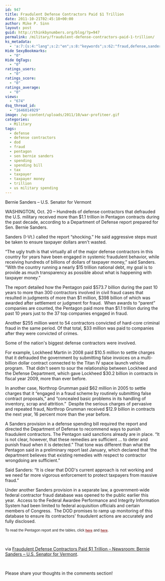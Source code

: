 ```yaml
---
id: 947
title: Fraudulent Defense Contractors Paid $1 Trillion
date: 2011-10-21T02:45:18+00:00
author: Mike P. Sinn
layout: post
guid: http://thinkbynumbers.org/blog/?p=947
permalink: /military/fraudulent-defense-contractors-paid-1-trillion/
ks_metadata:
  - 'a:7:{s:4:"lang";s:2:"en";s:8:"keywords";s:62:"fraud,defense,sanders,contractors,paid,pentagon,report,billion";s:19:"keywords_autoupdate";s:1:"1";s:11:"description";s:152:"fraud cases that resulted in judgments of more than $1 million, $398 billion of which was awarded after settlement or judgment for fraud. When awards to";s:22:"description_autoupdate";s:1:"1";s:5:"title";s:0:"";s:6:"robots";s:12:"index,follow";}'
Hide SexyBookmarks:
  - "0"
Hide OgTags:
  - "0"
ratings_users:
  - "0"
ratings_score:
  - "0"
ratings_average:
  - "0"
views:
  - "674"
dsq_thread_id:
  - "1646014929"
image: /wp-content/uploads/2011/10/war-profiteer.gif
categories:
  - Military
tags:
  - defense
  - defense contractors
  - dod
  - fraud
  - pentagon
  - sen bernie sanders
  - spending
  - spending bill
  - tax
  - taxpayer
  - taxpayer money
  - trillion
  - us military spending
---
```

Bernie Sanders &#8211; U.S. Senator for Vermont

WASHINGTON, Oct. 20 &#8211; Hundreds of defense contractors that defrauded the U.S. military received more than $1.1 trillion in Pentagon contracts during the past decade, according to a Department of Defense report prepared for Sen. Bernie Sanders.

Sanders (I-Vt.) called the report &#8220;shocking.&#8221; He said aggressive steps must be taken to ensure taxpayer dollars aren't wasted.

&#8220;The ugly truth is that virtually all of the major defense contractors in this country for years have been engaged in systemic fraudulent behavior, while receiving hundreds of billions of dollars of taxpayer money,&#8221; said Sanders. &#8220;With the country running a nearly $15 trillion national debt, my goal is to provide as much transparency as possible about what is happening with taxpayer money.&#8221;

The report detailed how the Pentagon paid $573.7 billion during the past 10 years to more than 300 contractors involved in civil fraud cases that resulted in judgments of more than $1 million, $398 billion of which was awarded after settlement or judgment for fraud.  When awards to &#8220;parent&#8221; companies are counted, the Pentagon paid more than $1.1 trillion during the past 10 years just to the 37 top companies engaged in fraud.

Another $255 million went to 54 contractors convicted of hard-core criminal fraud in the same period. Of that total, $33 million was paid to companies after they were convicted of crimes.

Some of the nation's biggest defense contractors were involved.

For example, Lockheed Martin in 2008 paid $10.5 million to settle charges that it defrauded the government by submitting false invoices on a multi-billion dollar contract connected to the Titan IV space launch vehicle program.  That didn't seem to sour the relationship between Lockheed and the Defense Department, which gave Lockheed $30.2 billion in contracts in fiscal year 2009, more than ever before.

In another case, Northrop Grumman paid $62 million in 2005 to settle charges that it &#8220;engaged in a fraud scheme by routinely submitting false contract proposals,&#8221; and &#8220;concealed basic problems in its handling of inventory, scrap and attrition.&#8221;  Despite the serious charges of pervasive and repeated fraud, Northrop Grumman received $12.9 billion in contracts the next year, 16 percent more than the year before.

A Sanders provision in a defense spending bill required the report and directed the Department of Defense to recommend ways to punish fraudulent contractors. The Pentagon said sanctions already are in place. &#8220;It is not clear, however, that these remedies are sufficient &#8230; to deter and punish fraud when it is detected.&#8221; That tone was different than what the Pentagon said in a preliminary report last January, which declared that ‘the department believes that existing remedies with respect to contractor wrongdoing are sufficient.&#8221;

Said Sanders: &#8220;It is clear that DOD's current approach is not working and we need far more vigorous enforcement to protect taxpayers from massive fraud.&#8221;

Under another Sanders provision in a separate law, a government-wide federal contractor fraud database was opened to the public earlier this year.  Access to the Federal Awardee Performance and Integrity Information System had been limited to federal acquisition officials and certain members of Congress.  The DOD promises to ramp up monitoring of this database to ensure its contractors' fraudulent actions are accurately and fully disclosed.

<span class="Apple-style-span" style="color: #222222; font-family: Tahoma, Verdana, sans-serif; font-size: 12px; background-color: #ffffff;">To read the Pentagon report and the tables, click <a style="color: #902525; font-size: 0.9em; font-weight: bold;" href="http://www.sanders.senate.gov/imo/media/doc/102011%20-%20DOD%20Fraud%20Report.pdf?" target="_blank">here</a> and <a style="color: #902525; font-size: 0.9em; font-weight: bold;" href="http://www.sanders.senate.gov/imo/media/doc/102011%20-%20Combined%20DOD%20Fraud%20Tables.pdf?" target="_blank">here</a>.</span>

&nbsp;

via [Fraudulent Defense Contractors Paid $1 Trillion &#8211; Newsroom: Bernie Sanders &#8211; U.S. Senator for Vermont](http://www.senate.gov/general/403.htm).

&nbsp;

Please share your thoughts in the comments section!